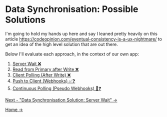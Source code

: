 # Data Synchronisation: Possible Solutions

I'm going to hold my hands up here and say I leaned pretty heavily on this article https://codeopinion.com/eventual-consistency-is-a-ux-nightmare/ to get an idea of the high level solution that are out there.

Below I'll evaluate each approach, in the context of our own app:

1. [Server Wait ❌](./Solutions/1.ServerWait.md)
2. [Read from Primary after Write ❌](./Solutions/2.PrimaryRead.md)
3. [Client Polling (After Write) ❌](./Solutions/3.PollAfterWrite.md)
4. [Push to Client (Webhooks) ✅❓](./Solutions/4.PushToClient.md)
5. [Continuous Polling (Pseudo Webhooks) 🤔❓](./Solutions/5.ContinuousPolling.md)

[Next - "Data Synchronisation Solution: Server Wait" ->](./Solutions/1.ServerWait.md)

[Home ->](/README.md)
